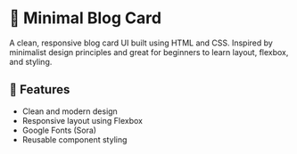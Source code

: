 # 🌵 Minimal Blog Card

A clean, responsive blog card UI built using HTML and CSS. Inspired by minimalist design principles and great for beginners to learn layout, flexbox, and styling.


## 🚀 Features

- Clean and modern design
- Responsive layout using Flexbox
- Google Fonts (Sora)
- Reusable component styling